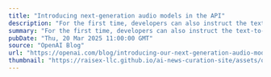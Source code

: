 ```yaml
---
title: "Introducing next-generation audio models in the API"
description: "For the first time, developers can also instruct the text-to-speech model to speak in a specific way—for example, “talk like a sympathetic customer service agent”—unlocking a new level of customization for voice agents."
summary: "For the first time, developers can also instruct the text-to-speech model to speak in a specific way—for example, “talk like a sympathetic customer service agent”—unlocking a new level of customization for voice agents."
pubDate: "Thu, 20 Mar 2025 11:00:00 GMT"
source: "OpenAI Blog"
url: "https://openai.com/blog/introducing-our-next-generation-audio-models"
thumbnail: "https://raisex-llc.github.io/ai-news-curation-site/assets/openai_logo.png"
---
```


